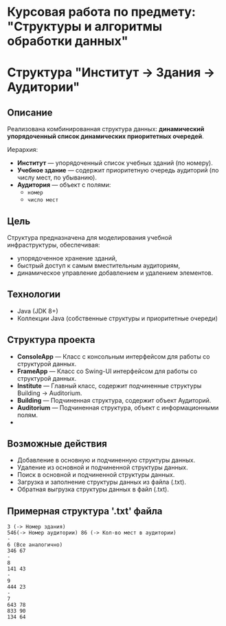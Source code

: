 ﻿# Курсовая работа по предмету: "Структуры и алгоритмы обработки данных"
# Структура "Институт → Здания → Аудитории"

## Описание

Реализована комбинированная структура данных: **динамический упорядоченный список динамических приоритетных очередей**.

Иерархия:

- **Институт** — упорядоченный список учебных зданий (по номеру).
- **Учебное здание** — содержит приоритетную очередь аудиторий (по числу мест, по убыванию).
- **Аудитория** — объект с полями:
    - `номер`
    - `число мест`

## Цель

Структура предназначена для моделирования учебной инфраструктуры, обеспечивая:
- упорядоченное хранение зданий,
- быстрый доступ к самым вместительным аудиториям,
- динамическое управление добавлением и удалением элементов.

## Технологии

- Java (JDK 8+)
- Коллекции Java (собственные структуры и приоритетные очереди)

## Структура проекта
- **ConsoleApp** — Класс с консольным интерфейсом для работы со структурой данных.
- **FrameApp** — Класс со Swing-UI интерфейсом для работы со структурой данных.
- **Institute** — Главный класс, содержит подчиненные структуры Building -> Auditorium.
- **Building** — Подчиненная структура, содержит объект Аудиторий.
- **Auditorium** — Подчиненная структура, объект с информационными полям.
- 
## Возможные действия
- Добавление в основную и подчиненную структуры данных.
- Удаление из основной и подчиненной структуры данных.
- Поиск в основной и подчиненной структуры данных.
- Загрузка и заполнение структуры данных из файла (.txt).
- Обратная выгрузка структуры данных в файл (.txt).

## Примерная структура '.txt' файла
```text
3 (-> Номер здания)
546(-> Номер аудитории) 86 (-> Кол-во мест в аудитории)
- 
6 (Все аналогично)
346 67
-
8
141 43
-
9
444 23
-
7
643 78
833 90
134 64
